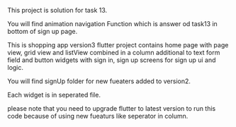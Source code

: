 This project is solution for task 13.

You will find animation navigation Function which is answer od task13 in bottom of sign up page.

This is shopping app version3 flutter project contains home page with page view, grid view and listView combined in a column additional to text form field and button widgets with sign in, sign up screens for sign up ui and logic.

You will find signUp folder for new fueaters added to version2.


Each widget is in seperated file.

please note that you need to upgrade flutter to latest version to run this code because of using new fueaturs like seperator in column.